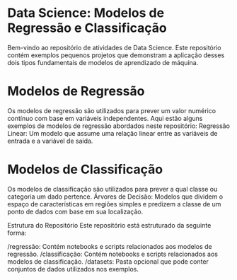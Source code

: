 # Data Science: Modelos de Regressão e Classificação
Bem-vindo ao repositório de atividades de Data Science. 
Este repositório contém exemplos pequenos projetos que demonstram a aplicação desses dois tipos fundamentais de modelos de aprendizado de máquina.

# Modelos de Regressão
Os modelos de regressão são utilizados para prever um valor numérico contínuo com base em variáveis independentes. Aqui estão alguns exemplos de modelos de regressão abordados neste repositório:
Regressão Linear: Um modelo que assume uma relação linear entre as variáveis de entrada e a variável de saída.

# Modelos de Classificação
Os modelos de classificação são utilizados para prever a qual classe ou categoria um dado pertence. 
Árvores de Decisão: Modelos que dividem o espaço de características em regiões simples e predizem a classe de um ponto de dados com base em sua localização.



Estrutura do Repositório
Este repositório está estruturado da seguinte forma:

/regressão: Contém notebooks e scripts relacionados aos modelos de regressão.
/classificação: Contém notebooks e scripts relacionados aos modelos de classificação.
/datasets: Pasta opcional que pode conter conjuntos de dados utilizados nos exemplos.
